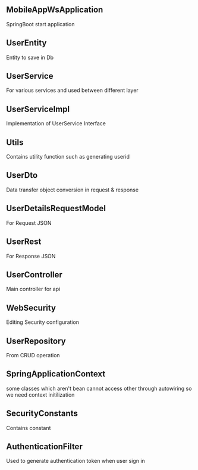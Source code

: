 ## MobileAppWsApplication 
 SpringBoot start application
## UserEntity 
 Entity to save in Db
## UserService 
 For various services and used between different layer
## UserServiceImpl 
 Implementation of UserService Interface
## Utils 
 Contains utility function such as generating userid
## UserDto 
 Data transfer object conversion in request & response
## UserDetailsRequestModel 
 For Request JSON 
## UserRest 
 For Response JSON
## UserController 
 Main controller for api
## WebSecurity 
 Editing Security configuration
## UserRepository 
 From CRUD operation
## SpringApplicationContext 
 some classes which aren't bean cannot access other through autowiring so we need context initilization	 
## SecurityConstants 
 Contains constant
## AuthenticationFilter 
 Used to generate authentication token when user sign in					   